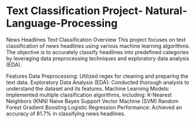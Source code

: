 # Text Classification Project- Natural-Language-Processing
News Headlines Text Classification
Overview
This project focuses on text classification of news headlines using various machine learning algorithms. The objective is to accurately classify headlines into predefined categories by leveraging data preprocessing techniques and exploratory data analysis (EDA).

Features
Data Preprocessing: Utilized regex for cleaning and preparing the text data.
Exploratory Data Analysis (EDA): Conducted thorough analysis to understand the dataset and its features.
Machine Learning Models: Implemented multiple classification algorithms, including:
K-Nearest Neighbors (KNN)
Naive Bayes
Support Vector Machine (SVM)
Random Forest
Gradient Boosting
Logistic Regression
Performance: Achieved an accuracy of 81.7% in classifying news headlines.



